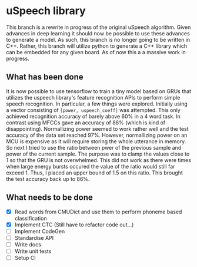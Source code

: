 # uSpeech library #
This branch is a rewrite in progress of the original uSpeech algorithm. Given advances in deep learning it should now be possible
to use these advances to generate a model. As such, this branch is no longer going to be written in C++. Rather,
this branch will utilize python to generate a C++ library which can be embedded for any given board. As of now this a a massive work in progress.

## What has been done ##
It is now possible to use tensorflow to train a tiny model based on GRUs that utilizes the uspeech library's feature recognition APIs to
perform simple speech recognition. In particular, a few things were explored. Initially using a vector consisting of
`[power, uspeech_coeff]` was attempted. This only achieved recognition accuracy of barely above 60% in a 4 word task. In contrast using MFCCs gave an accuracy of 86% (which is kind of disappointing). Normallizing power seemed to work rather well and the test accuracy of the
data set reached 97%. However, normallizing power on an MCU is expensive as it will require storing the whole utterance in memory. So next I tried to use the ratio between pwer of the previous sample and power of the current sample. The purpose was to clamp the values close to 1 so that the GRU is not overwhelmed. This did not work as there were times when large energy bursts occured the value of the ratio would still far exceed 1. Thus, I placed an upper bound of 1.5 on this ratio. This brought the test accuracy back up to 86%.

## What needs to be done ##
- [x] Read words from CMUDict and use them to perform phoneme based classification
- [x] Implement CTC (Still have to refactor code out...)
- [ ] Implement CodeGen
- [ ] Standardise API
- [ ] Write docs
- [ ] Write unit tests
- [ ] Setup CI